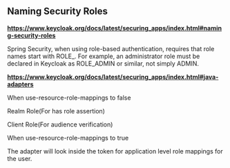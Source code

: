 ## Naming Security Roles

**https://www.keycloak.org/docs/latest/securing_apps/index.html#naming-security-roles**

Spring Security, when using role-based authentication, requires that role names start with ROLE_. For example, an administrator role must be declared in Keycloak as ROLE_ADMIN or similar, not simply ADMIN.


**https://www.keycloak.org/docs/latest/securing_apps/index.html#java-adapters**

When use-resource-role-mappings to false

Realm Role(For has role assertion)

Client Role(For audience verification)

When use-resource-role-mappings to true

The adapter will look inside the token for application level role mappings for the user.

